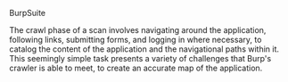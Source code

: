 BurpSuite

The crawl phase of a scan involves navigating around the application, following links, submitting forms, and logging in where necessary, to catalog the content of the application and the navigational paths within it. This seemingly simple task presents a variety of challenges that Burp's crawler is able to meet, to create an accurate map of the application.


